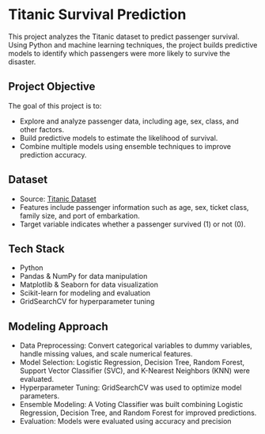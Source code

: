 # Titanic Survival Prediction
This project analyzes the Titanic dataset to predict passenger survival. Using Python and machine learning techniques, the project builds predictive models to identify which passengers were more likely to survive the disaster.

## Project Objective
The goal of this project is to:
- Explore and analyze passenger data, including age, sex, class, and other factors.
- Build predictive models to estimate the likelihood of survival.
- Combine multiple models using ensemble techniques to improve prediction accuracy.

## Dataset
- Source: [Titanic Dataset](https://www.kaggle.com/datasets/yasserh/titanic-dataset)
- Features include passenger information such as age, sex, ticket class, family size, and port of embarkation.
- Target variable indicates whether a passenger survived (1) or not (0).

## Tech Stack
- Python
- Pandas & NumPy for data manipulation
- Matplotlib & Seaborn for data visualization
- Scikit-learn for modeling and evaluation
- GridSearchCV for hyperparameter tuning

## Modeling Approach
- Data Preprocessing: Convert categorical variables to dummy variables, handle missing values, and scale numerical features.
- Model Selection: Logistic Regression, Decision Tree, Random Forest, Support Vector Classifier (SVC), and K-Nearest Neighbors (KNN) were evaluated.
- Hyperparameter Tuning: GridSearchCV was used to optimize model parameters.
- Ensemble Modeling: A Voting Classifier was built combining Logistic Regression, Decision Tree, and Random Forest for improved predictions.
- Evaluation: Models were evaluated using accuracy and precision

